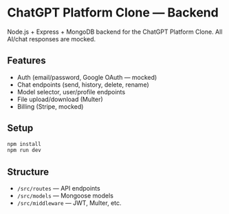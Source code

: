 # ChatGPT Platform Clone — Backend

Node.js + Express + MongoDB backend for the ChatGPT Platform Clone. All AI/chat responses are mocked.

## Features
- Auth (email/password, Google OAuth — mocked)
- Chat endpoints (send, history, delete, rename)
- Model selector, user/profile endpoints
- File upload/download (Multer)
- Billing (Stripe, mocked)

## Setup
```bash
npm install
npm run dev
```

## Structure
- `/src/routes` — API endpoints
- `/src/models` — Mongoose models
- `/src/middleware` — JWT, Multer, etc.
